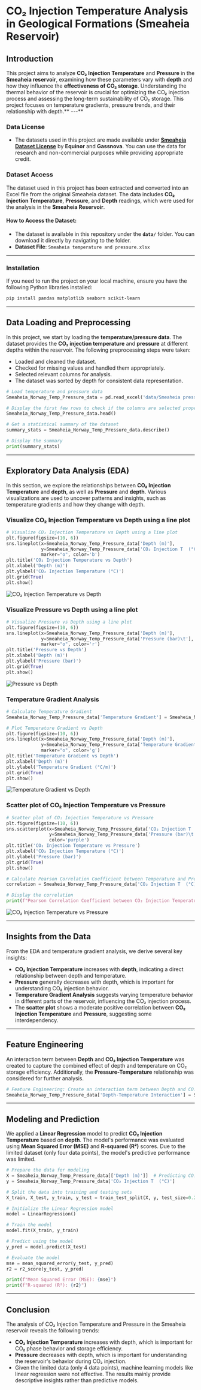 # CO₂ Injection Temperature Analysis in Geological Formations (Smeaheia Reservoir)

## Introduction
This project aims to analyze **CO₂ Injection Temperature** and **Pressure** in the **Smeaheia reservoir**, examining how these parameters vary with **depth** and how they influence the **effectiveness of CO₂ storage**. Understanding the thermal behavior of the reservoir is crucial for optimizing the CO₂ injection process and assessing the long-term sustainability of CO₂ storage. This project focuses on temperature gradients, pressure trends, and their relationship with depth.**
---**

### Data License
- The datasets used in this project are made available under **[Smeaheia Dataset License](https://co2datashare.org/smeaheia-dataset/static/SMEAHEIA%20DATASET%20LICENSE_Gassnova%20and%20Equinor.pdf)** by **Equinor** and **Gassnova**. You can use the data for research and non-commercial purposes while providing appropriate credit.

### Dataset Access

The dataset used in this project has been extracted and converted into an Excel file from the original Smeaheia dataset. The data includes **CO₂ Injection Temperature**, **Pressure**, and **Depth** readings, which were used for the analysis in the **Smeaheia Reservoir**.

#### How to Access the Dataset:
- The dataset is available in this repository under the **`data/`** folder. You can download it directly by navigating to the folder.
- **Dataset File**: `Smeaheia temperature and pressure.xlsx`
--- 

### Installation

If you need to run the project on your local machine, ensure you have the following Python libraries installed:

```bash
pip install pandas matplotlib seaborn scikit-learn
```

---

## Data Loading and Preprocessing

In this project, we start by loading the **temperature/pressure data**. The dataset provides the **CO₂ injection temperature** and **pressure** at different depths within the reservoir. The following preprocessing steps were taken:
- Loaded and cleaned the dataset.
- Checked for missing values and handled them appropriately.
- Selected relevant columns for analysis.
- The dataset was sorted by depth for consistent data representation.

```python
# Load temperature and pressure data 
Smeaheia_Norway_Temp_Pressure_data = pd.read_excel('data/Smeaheia pressure and temperature .xlsx')

# Display the first few rows to check if the columns are selected properly
Smeaheia_Norway_Temp_Pressure_data.head()

# Get a statistical summary of the dataset
summary_stats = Smeaheia_Norway_Temp_Pressure_data.describe()

# Display the summary
print(summary_stats)
```

---

## Exploratory Data Analysis (EDA)

In this section, we explore the relationships between **CO₂ Injection Temperature** and **depth**, as well as **Pressure** and **depth**. Various visualizations are used to uncover patterns and insights, such as temperature gradients and how they change with depth.

### Visualize CO₂ Injection Temperature vs Depth using a line plot

```python
# Visualize CO₂ Injection Temperature vs Depth using a line plot
plt.figure(figsize=(10, 6))
sns.lineplot(x=Smeaheia_Norway_Temp_Pressure_data['Depth (m)'], 
             y=Smeaheia_Norway_Temp_Pressure_data['CO₂ Injection T  (°C)'], 
             marker="o", color='b')
plt.title('CO₂ Injection Temperature vs Depth')
plt.xlabel('Depth (m)')
plt.ylabel('CO₂ Injection Temperature (°C)')
plt.grid(True)
plt.show()
```

![CO₂ Injection Temperature vs Depth](images/temp_vs_depth.png)

### Visualize Pressure vs Depth using a line plot

```python
# Visualize Pressure vs Depth using a line plot
plt.figure(figsize=(10, 6))
sns.lineplot(x=Smeaheia_Norway_Temp_Pressure_data['Depth (m)'], 
             y=Smeaheia_Norway_Temp_Pressure_data['Pressure (bar)\t'], 
             marker="o", color='r')
plt.title('Pressure vs Depth')
plt.xlabel('Depth (m)')
plt.ylabel('Pressure (bar)')
plt.grid(True)
plt.show()
```
![Pressure vs Depth](images/pressure_vs_depth.png)

### Temperature Gradient Analysis

```python
# Calculate Temperature Gradient
Smeaheia_Norway_Temp_Pressure_data['Temperature Gradient'] = Smeaheia_Norway_Temp_Pressure_data['CO₂ Injection T  (°C)'].diff() / Smeaheia_Norway_Temp_Pressure_data['Depth (m)'].diff()

# Plot Temperature Gradient vs Depth
plt.figure(figsize=(10, 6))
sns.lineplot(x=Smeaheia_Norway_Temp_Pressure_data['Depth (m)'], 
             y=Smeaheia_Norway_Temp_Pressure_data['Temperature Gradient'], 
             marker="o", color='g')
plt.title('Temperature Gradient vs Depth')
plt.xlabel('Depth (m)')
plt.ylabel('Temperature Gradient (°C/m)')
plt.grid(True)
plt.show()
```

![Temperature Gradient vs Depth](images/temp_gradient.png)

### Scatter plot of CO₂ Injection Temperature vs Pressure

```python
# Scatter plot of CO₂ Injection Temperature vs Pressure
plt.figure(figsize=(10, 6))
sns.scatterplot(x=Smeaheia_Norway_Temp_Pressure_data['CO₂ Injection T  (°C)'], 
                y=Smeaheia_Norway_Temp_Pressure_data['Pressure (bar)\t'], 
                color='purple')
plt.title('CO₂ Injection Temperature vs Pressure')
plt.xlabel('CO₂ Injection Temperature (°C)')
plt.ylabel('Pressure (bar)')
plt.grid(True)
plt.show()

# Calculate Pearson Correlation Coefficient between Temperature and Pressure
correlation = Smeaheia_Norway_Temp_Pressure_data['CO₂ Injection T  (°C)'].corr(Smeaheia_Norway_Temp_Pressure_data['Pressure (bar)\t']))

# Display the correlation
print(f"Pearson Correlation Coefficient between CO₂ Injection Temperature and Pressure: {correlation}")
```

![CO₂ Injection Temperature vs Pressure](images/temp_vs_pressure_scatter.png)

---

## Insights from the Data

From the EDA and temperature gradient analysis, we derive several key insights:

- **CO₂ Injection Temperature** increases with **depth**, indicating a direct relationship between depth and temperature.
- **Pressure** generally decreases with depth, which is important for understanding CO₂ injection behavior.
- **Temperature Gradient Analysis** suggests varying temperature behavior in different parts of the reservoir, influencing the CO₂ injection process.
- The **scatter plot** shows a moderate positive correlation between **CO₂ Injection Temperature** and **Pressure**, suggesting some interdependency.

---

## Feature Engineering

An interaction term between **Depth** and **CO₂ Injection Temperature** was created to capture the combined effect of depth and temperature on CO₂ storage efficiency. Additionally, the **Pressure-Temperature** relationship was considered for further analysis.

```python
# Feature Engineering: Create an interaction term between Depth and CO₂ Injection Temperature
Smeaheia_Norway_Temp_Pressure_data['Depth-Temperature Interaction'] = Smeaheia_Norway_Temp_Pressure_data['Depth (m)'] * Smeaheia_Norway_Temp_Pressure_data['CO₂ Injection T  (°C)']
```

---

## Modeling and Prediction

We applied a **Linear Regression** model to predict **CO₂ Injection Temperature** based on **depth**. The model's performance was evaluated using **Mean Squared Error (MSE)** and **R-squared (R²)** scores. Due to the limited dataset (only four data points), the model's predictive performance was limited.

```python
# Prepare the data for modeling
X = Smeaheia_Norway_Temp_Pressure_data[['Depth (m)']]  # Predicting CO₂ Injection Temperature based on Depth
y = Smeaheia_Norway_Temp_Pressure_data['CO₂ Injection T  (°C)']

# Split the data into training and testing sets
X_train, X_test, y_train, y_test = train_test_split(X, y, test_size=0.2, random_state=42)

# Initialize the Linear Regression model
model = LinearRegression()

# Train the model
model.fit(X_train, y_train)

# Predict using the model
y_pred = model.predict(X_test)

# Evaluate the model
mse = mean_squared_error(y_test, y_pred)
r2 = r2_score(y_test, y_pred)

print(f"Mean Squared Error (MSE): {mse}")
print(f"R-squared (R²): {r2}")
```

---

## Conclusion 

The analysis of CO₂ Injection Temperature and Pressure in the Smeaheia reservoir reveals the following trends:
- **CO₂ Injection Temperature** increases with depth, which is important for CO₂ phase behavior and storage efficiency.
- **Pressure** decreases with depth, which is important for understanding the reservoir's behavior during CO₂ injection.
- Given the limited data (only 4 data points), machine learning models like linear regression were not effective. The results mainly provide descriptive insights rather than predictive models.
